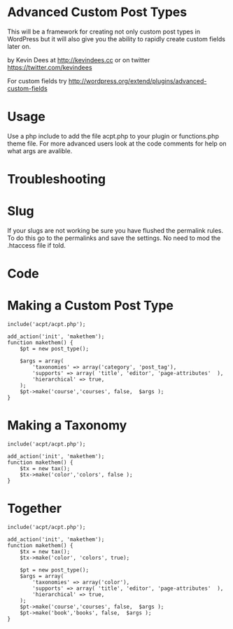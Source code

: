 Advanced Custom Post Types
===

This will be a framework for creating not only custom post types in WordPress but it will also give you the ability to rapidly create custom fields later on.

by Kevin Dees at http://kevindees.cc
or on twitter https://twitter.com/kevindees

For custom fields try http://wordpress.org/extend/plugins/advanced-custom-fields

Usage
===

Use a php include to add the file acpt.php to your plugin or functions.php theme file. For more advanced users look at the code comments for help on what args are avalible.

Troubleshooting
===

Slug
==

If your slugs are not working be sure you have flushed the permalink rules. To do this go to the permalinks and save the settings. No need to mod the .htaccess file if told.

Code
===

Making a Custom Post Type
==

	include('acpt/acpt.php');

	add_action('init', 'makethem');
	function makethem() {
		$pt = new post_type();

		$args = array(
			'taxonomies' => array('category', 'post_tag'),
			'supports' => array( 'title', 'editor', 'page-attributes'  ),
			'hierarchical' => true,
		);
		$pt->make('course','courses', false,  $args );
	}

Making a Taxonomy
==

	include('acpt/acpt.php');

	add_action('init', 'makethem');
	function makethem() {
		$tx = new tax();
		$tx->make('color','colors', false );
	}

Together
==

	include('acpt/acpt.php');

	add_action('init', 'makethem');
	function makethem() {
		$tx = new tax();
		$tx->make('color', 'colors', true);

		$pt = new post_type();
		$args = array(
			'taxonomies' => array('color'),
			'supports' => array( 'title', 'editor', 'page-attributes'  ),
			'hierarchical' => true,
		);
		$pt->make('course','courses', false,  $args );
		$pt->make('book','books', false,  $args );
	}